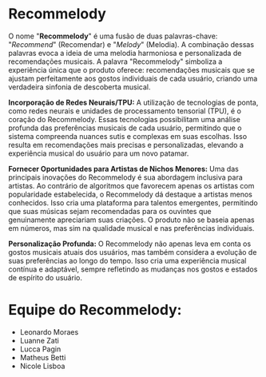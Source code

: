 # Recommelody

O nome "**Recommelody**" é uma fusão de duas palavras-chave: "*Recommend*" (Recomendar) e "*Melody*" (Melodia). 
A combinação dessas palavras evoca a ideia de uma melodia harmoniosa e personalizada de recomendações musicais. A palavra "Recommelody" simboliza a experiência única que o produto oferece: recomendações musicais que se ajustam perfeitamente aos gostos individuais de cada usuário, criando uma verdadeira sinfonia de descoberta musical.

**Incorporação de Redes Neurais/TPU:**
A utilização de tecnologias de ponta, como redes neurais e unidades de processamento tensorial (TPU), é o coração do Recommelody. Essas tecnologias possibilitam uma análise profunda das preferências musicais de cada usuário, permitindo que o sistema compreenda nuances sutis e complexas em suas escolhas. Isso resulta em recomendações mais precisas e personalizadas, elevando a experiência musical do usuário para um novo patamar.

**Fornecer Oportunidades para Artistas de Nichos Menores:**
Uma das principais inovações do Recommelody é sua abordagem inclusiva para artistas. Ao contrário de algoritmos que favorecem apenas os artistas com popularidade estabelecida, o Recommelody dá destaque a artistas menos conhecidos. Isso cria uma plataforma para talentos emergentes, permitindo que suas músicas sejam recomendadas para os ouvintes que genuinamente apreciariam suas criações. O produto não se baseia apenas em números, mas sim na qualidade musical e nas preferências individuais.

**Personalização Profunda:**
O Recommelody não apenas leva em conta os gostos musicais atuais dos usuários, mas também considera a evolução de suas preferências ao longo do tempo. Isso cria uma experiência musical contínua e adaptável, sempre refletindo as mudanças nos gostos e estados de espírito do usuário.

# Equipe do Recommelody:

- Leonardo Moraes
- Luanne Zati
- Lucca Pagin
- Matheus Betti
- Nicole Lisboa
